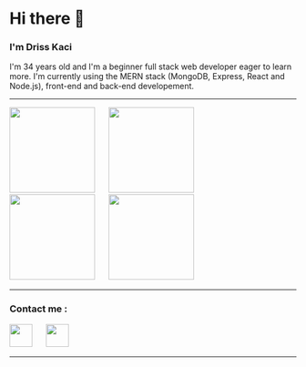 # Hi there 👋

### I'm Driss Kaci

I'm 34 years old and I'm a beginner full stack web developer eager to learn more. I'm currently using the MERN stack (MongoDB, Express, React and Node.js), front-end and back-end developement.

<hr/>

[<img width="150px" style="margin-right: 10px" src="https://cdn.jsdelivr.net/gh/devicons/devicon/icons/mongodb/mongodb-original-wordmark.svg"/>](https://www.mongodb.com/fr-fr)&emsp;[<img width="150px" style="margin-right: 10px" src="https://assets.website-files.com/61ca3f775a79ec5f87fcf937/6202fcdee5ee8636a145a41b_1234.png"/>](https://expressjs.com/fr/)&emsp;[<img width="150px" style="margin-right: 10px" src="https://cdn.jsdelivr.net/gh/devicons/devicon/icons/react/react-original-wordmark.svg"/>](https://fr.reactjs.org/)&emsp;[<img width="150px" style="margin-right: 100px" src="https://cdn.jsdelivr.net/gh/devicons/devicon/icons/nodejs/nodejs-original.svg"/>](https://nodejs.org/en/)


<hr/>

### Contact me :

[<img width="40px" style="margin-right: 10px" src="https://cdn.jsdelivr.net/gh/devicons/devicon/icons/linkedin/linkedin-original.svg"/>](https://www.linkedin.com/in/driss-kaci-023581106/)&emsp;[<img width="40px" style="margin-right: 10px" src="https://cdn.jsdelivr.net/gh/devicons/devicon/icons/google/google-original.svg"/>](mailto:drisskaci@gmail.com)

<hr/>


